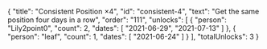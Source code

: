 {
  "title": "Consistent Position ×4",
  "id": "consistent-4",
  "text": "Get the same position four days in a row",
  "order": "111",
  "unlocks": [
    {
      "person": "Lily2point0",
      "count": 2,
      "dates": [
        "2021-06-29",
        "2021-07-13"
      ]
    },
    {
      "person": "leaf",
      "count": 1,
      "dates": [
        "2021-06-24"
      ]
    }
  ],
  "totalUnlocks": 3
}